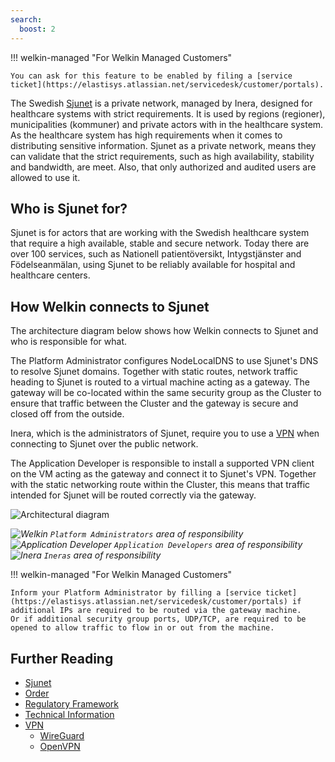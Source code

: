 ```yaml
---
search:
  boost: 2
---
```

<!-- markdownlint-disable-file first-line-h1 -->

!!! welkin-managed "For Welkin Managed Customers"

    You can ask for this feature to be enabled by filing a [service ticket](https://elastisys.atlassian.net/servicedesk/customer/portals).

The Swedish [Sjunet](https://www.inera.se/tjanster/alla-tjanster-a-o/sjunet/) is a private network, managed by Inera, designed for healthcare systems with strict requirements. It is used by regions (regioner), municipalities (kommuner) and private actors with in the healthcare system. As the healthcare system has high requirements when it comes to distributing sensitive information. Sjunet as a private network, means they can validate that the strict requirements, such as high availability, stability and bandwidth, are meet. Also, that only authorized and audited users are allowed to use it.

## Who is Sjunet for?

Sjunet is for actors that are working with the Swedish healthcare system that require a high available, stable and secure network. Today there are over 100 services, such as Nationell patientöversikt, Intygstjänster and Födelseanmälan, using Sjunet to be reliably available for hospital and healthcare centers.

## How Welkin connects to Sjunet

The architecture diagram below shows how Welkin connects to Sjunet and who is responsible for what.

The Platform Administrator configures NodeLocalDNS to use Sjunet's DNS to resolve Sjunet domains. Together with static routes, network traffic heading to Sjunet is routed to a virtual machine acting as a gateway. The gateway will be co-located within the same security group as the Cluster to ensure that traffic between the Cluster and the gateway is secure and closed off from the outside.

Inera, which is the administrators of Sjunet, require you to use a [VPN](https://inera.atlassian.net/wiki/spaces/OISJU/pages/406618308/Teknisk+anslutning#Anslutning-via-VPN-%C3%B6ver-internet) when connecting to Sjunet over the public network.

The Application Developer is responsible to install a supported VPN client on the VM acting as the gateway and connect it to Sjunet's VPN. Together with the static networking route within the Cluster, this means that traffic intended for Sjunet will be routed correctly via the gateway.

![Architectural diagram](img/sjunet.svg)

_![Welkin](img/bac8d3.png) `Platform Administrators` area of responsibility ![Application Developer](img/b1ddf0.png) `Application Developers` area of responsibility ![Inera](img/76608a.png) `Ineras` area of responsibility_

!!! welkin-managed "For Welkin Managed Customers"

    Inform your Platform Administrator by filling a [service ticket](https://elastisys.atlassian.net/servicedesk/customer/portals) if additional IPs are required to be routed via the gateway machine.
    Or if additional security group ports, UDP/TCP, are required to be opened to allow traffic to flow in or out from the machine.

## Further Reading

- [Sjunet](https://www.inera.se/tjanster/alla-tjanster-a-o/sjunet/)
- [Order](https://www.inera.se/tjanster/alla-tjanster-a-o/sjunet/#section-5699)
- [Regulatory Framework](https://inera.atlassian.net/wiki/spaces/OISJU/pages/403736889/Regelverk)
- [Technical Information](https://inera.atlassian.net/wiki/spaces/OISJU/pages/403736906/Teknisk+information)
- [VPN](https://en.wikipedia.org/wiki/Virtual_private_network)
    - [WireGuard](https://www.wireguard.com/)
    - [OpenVPN](https://openvpn.net/)
